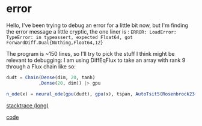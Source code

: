 # error

Hello, I've been trying to debug an error for a little bit now, but I'm finding the error message a little cryptic, the one liner is :
`ERROR: LoadError: TypeError: in typeassert, expected Float64, got ForwardDiff.Dual{Nothing,Float64,12}`

The program is ~150 lines, so I'll try to pick the stuff I think might be relevant to debugging:
I am using DiffEqFlux to take an array with rank 9 through a Flux chain like so:

```julia
dudt = Chain(Dense(dim, 20, tanh)
            ,Dense(20, dim)) |> gpu

n_ode(x) = neural_ode(gpu(dudt), gpu(x), tspan, AutoTsit5(Rosenbrock23()),maxiters=1e7, saveat=t, reltol=1e-5, abstol=1e-7)

```

[stacktrace (long)](https://pastebin.com/ycpb9ve5)

[code]()